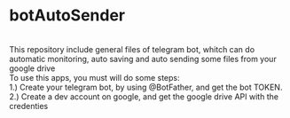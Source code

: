 # botAutoSender
</br>   This repository include general files of telegram bot, whitch can do automatic monitoring, auto saving and  auto sending some files from your google drive 
</br> To use this apps, you must will do some steps: 
</br> 1.) Create your telegram bot, by using @BotFather, and get the  bot TOKEN.
</br> 2.) Create a dev account on google, and get the google drive API with the credenties
